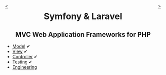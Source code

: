 <div style="float: right;">

[>](./engineering-0.md)

</div>
<div style="float: left;">

[<](./testing-0.md)

</div>

<center>

Symfony & Laravel
=================

MVC Web Application Frameworks for PHP
---------------------------------------

</center>

* [Model](./model-0.md) ✔
* [View](./view-0.md) ✔
* [Controller](./controller-0.md) ✔
* [Testing](./testing-0.md) ✔
* [Engineering](./engineering-0.md)

